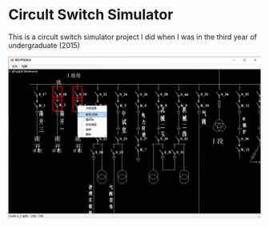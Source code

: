 # Circult Switch Simulator

This is a circult switch simulator project I did when I was in the third year of undergraduate (2015)

![](demo.png)
